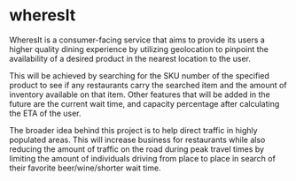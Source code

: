 # wheresIt

WheresIt is a consumer-facing service that aims to provide its users a higher quality dining experience by utilizing geolocation to pinpoint the availability of a desired product in the nearest location to the user. 

This will be achieved by searching for the SKU number of the specified product to see if any restaurants carry the searched item and the amount of inventory available on that item. Other features that will be added in the future are the current wait time, and capacity percentage after calculating the ETA of the user.

The broader idea behind this project is to help direct traffic in highly populated areas. This will increase business for restaurants while also reducing the amount of traffic on the road during peak travel times by limiting the amount of individuals driving from place to place in search of their favorite beer/wine/shorter wait time.
